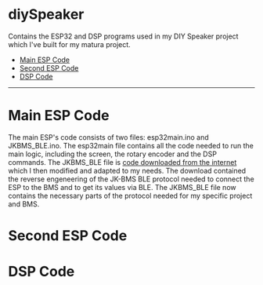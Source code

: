 # diySpeaker
Contains the ESP32 and DSP programs used in my DIY Speaker project which I've built for my matura project.

* [Main ESP Code](#Main-ESP-Code)
* [Second ESP Code](#Second-ESP-Code)
* [DSP Code](#DSP-Code)

--------

# Main ESP Code
The main ESP's code consists of two files: esp32main.ino and JKBMS_BLE.ino. The esp32main file contains all the code needed to run the main logic, including the screen, the rotary encoder and the DSP commands. The JKBMS_BLE file is  [code downloaded from the internet](https://github.com/SteveintheIoW/T-Display-S3-JK-BMS-BLE-to-Solis-CAN-Pylontech/tree/main) which I then modified and adapted to my needs. The download contained the reverse engeneering of the JK-BMS BLE protocol needed to connect the ESP to the BMS and to get its values via BLE. The JKBMS_BLE file now contains the necessary parts of the protocol needed for my specific project and BMS.
 
# Second ESP Code

# DSP Code
